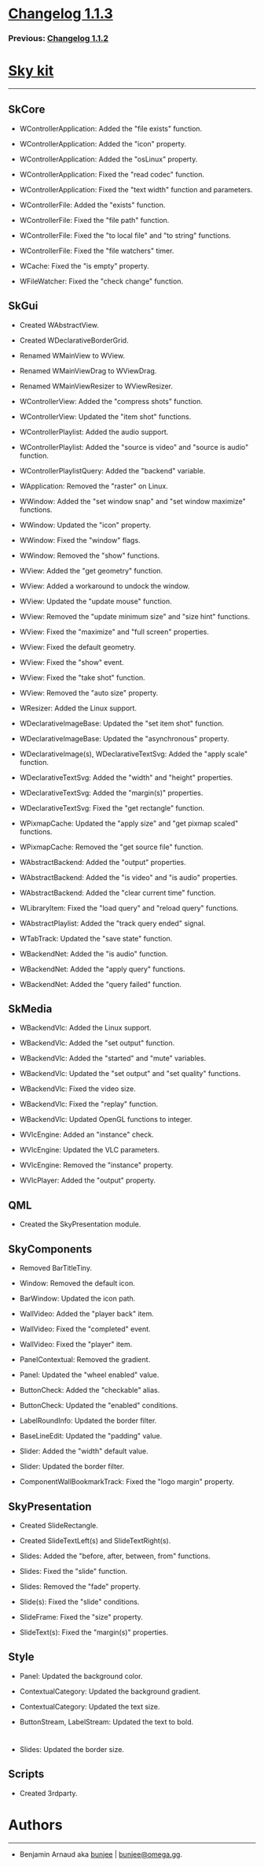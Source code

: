 # [Changelog 1.1.3](http://omega.gg/Sky/changes/1.1.3.html)

### Previous: [Changelog 1.1.2](1.1.2.html)

# [Sky kit](http://omega.gg/Sky)
---

## SkCore

- WControllerApplication: Added the "file exists" function.

- WControllerApplication: Added the "icon" property.

- WControllerApplication: Added the "osLinux" property.

- WControllerApplication: Fixed the "read codec" function.

- WControllerApplication: Fixed the "text width" function and parameters.

- WControllerFile: Added the "exists" function.

- WControllerFile: Fixed the "file path" function.

- WControllerFile: Fixed the "to local file" and "to string" functions.

- WControllerFile: Fixed the "file watchers" timer.

- WCache: Fixed the "is empty" property.

- WFileWatcher: Fixed the "check change" function.


## SkGui

- Created WAbstractView.

- Created WDeclarativeBorderGrid.

- Renamed WMainView to WView.

- Renamed WMainViewDrag to WViewDrag.

- Renamed WMainViewResizer to WViewResizer.

- WControllerView: Added the "compress shots" function.

- WControllerView: Updated the "item shot" functions.

- WControllerPlaylist: Added the audio support.

- WControllerPlaylist: Added the "source is video" and "source is audio" function.

- WControllerPlaylistQuery: Added the "backend" variable.

- WApplication: Removed the "raster" on Linux.

- WWindow: Added the "set window snap" and "set window maximize" functions.

- WWindow: Updated the "icon" property.

- WWindow: Fixed the "window" flags.

- WWindow: Removed the "show" functions.

- WView: Added the "get geometry" function.

- WView: Added a workaround to undock the window.

- WView: Updated the "update mouse" function.

- WView: Removed the "update minimum size" and "size hint" functions.

- WView: Fixed the "maximize" and "full screen" properties.

- WView: Fixed the default geometry.

- WView: Fixed the "show" event.

- WView: Fixed the "take shot" function.

- WView: Removed the "auto size" property.

- WResizer: Added the Linux support.

- WDeclarativeImageBase: Updated the "set item shot" function.

- WDeclarativeImageBase: Updated the "asynchronous" property.

- WDeclarativeImage(s), WDeclarativeTextSvg: Added the "apply scale" function.

- WDeclarativeTextSvg: Added the "width" and "height" properties.

- WDeclarativeTextSvg: Added the "margin(s)" properties.

- WDeclarativeTextSvg: Fixed the "get rectangle" function.

- WPixmapCache: Updated the "apply size" and "get pixmap scaled" functions.

- WPixmapCache: Removed the "get source file" function.

- WAbstractBackend: Added the "output" properties.

- WAbstractBackend: Added the "is video" and "is audio" properties.

- WAbstractBackend: Added the "clear current time" function.

- WLibraryItem: Fixed the "load query" and "reload query" functions.

- WAbstractPlaylist: Added the "track query ended" signal.

- WTabTrack: Updated the "save state" function.

- WBackendNet: Added the "is audio" function.

- WBackendNet: Added the "apply query" functions.

- WBackendNet: Added the "query failed" function.


## SkMedia

- WBackendVlc: Added the Linux support.

- WBackendVlc: Added the "set output" function.

- WBackendVlc: Added the "started" and "mute" variables.

- WBackendVlc: Updated the "set output" and "set quality" functions.

- WBackendVlc: Fixed the video size.

- WBackendVlc: Fixed the "replay" function.

- WBackendVlc: Updated OpenGL functions to integer.

- WVlcEngine: Added an "instance" check.

- WVlcEngine: Updated the VLC parameters.

- WVlcEngine: Removed the "instance" property.

- WVlcPlayer: Added the "output" property.


## QML

- Created the SkyPresentation module.


## SkyComponents

- Removed BarTitleTiny.

- Window: Removed the default icon.

- BarWindow: Updated the icon path.

- WallVideo: Added the "player back" item.

- WallVideo: Fixed the "completed" event.

- WallVideo: Fixed the "player" item.

- PanelContextual: Removed the gradient.

- Panel: Updated the "wheel enabled" value.

- ButtonCheck: Added the "checkable" alias.

- ButtonCheck: Updated the "enabled" conditions.

- LabelRoundInfo: Updated the border filter.

- BaseLineEdit: Updated the "padding" value.

- Slider: Added the "width" default value.

- Slider: Updated the border filter.

- ComponentWallBookmarkTrack: Fixed the "logo margin" property.


## SkyPresentation

- Created SlideRectangle.

- Created SlideTextLeft(s) and SlideTextRight(s).

- Slides: Added the "before, after, between, from" functions.

- Slides: Fixed the "slide" function.

- Slides: Removed the "fade" property.

- Slide(s): Fixed the "slide" conditions.

- SlideFrame: Fixed the "size" property.

- SlideText(s): Fixed the "margin(s)" properties.


## Style

- Panel: Updated the background color.

- ContextualCategory: Updated the background gradient.

- ContextualCategory: Updated the text size.

- ButtonStream, LabelStream: Updated the text to bold.

#

- Slides: Updated the border size.


## Scripts

- Created 3rdparty.


# Authors
---

- Benjamin Arnaud aka [bunjee](http://bunjee.me) | <bunjee@omega.gg>.
